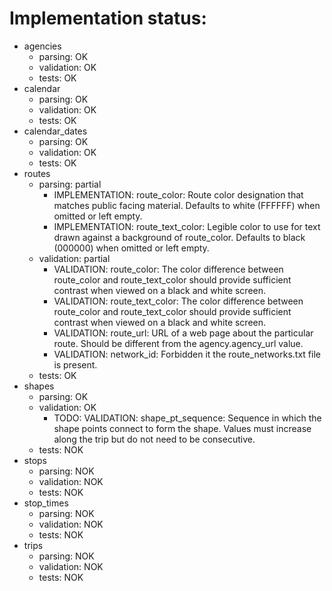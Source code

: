 # Implementation status:
* agencies 
  * parsing: OK
  * validation: OK
  * tests: OK
* calendar 
  * parsing: OK
  * validation: OK
  * tests: OK
* calendar_dates 
  * parsing: OK
  * validation: OK
  * tests: OK
* routes
    * parsing: partial
      * IMPLEMENTATION: route_color: Route color designation that matches public facing material. Defaults to white (FFFFFF) when omitted or left empty.
      * IMPLEMENTATION: route_text_color: Legible color to use for text drawn against a background of route_color. Defaults to black (000000) when omitted or left empty.
    * validation: partial
      * VALIDATION: route_color: The color difference between route_color and route_text_color should provide sufficient contrast when viewed on a black and white screen.
      * VALIDATION: route_text_color: The color difference between route_color and route_text_color should provide sufficient contrast when viewed on a black and white screen.
      * VALIDATION: route_url: URL of a web page about the particular route. Should be different from the agency.agency_url value.
      * VALIDATION: network_id: Forbidden it the route_networks.txt file is present. 
    * tests: OK
* shapes
    * parsing: OK
    * validation: OK
      * TODO: VALIDATION: shape_pt_sequence: Sequence in which the shape points connect to form the shape. Values must increase along the trip but do not need to be consecutive.
    * tests: NOK
* stops
    * parsing: NOK
    * validation: NOK
    * tests: NOK
* stop_times
    * parsing: NOK
    * validation: NOK
    * tests: NOK
* trips
    * parsing: NOK
    * validation: NOK
    * tests: NOK